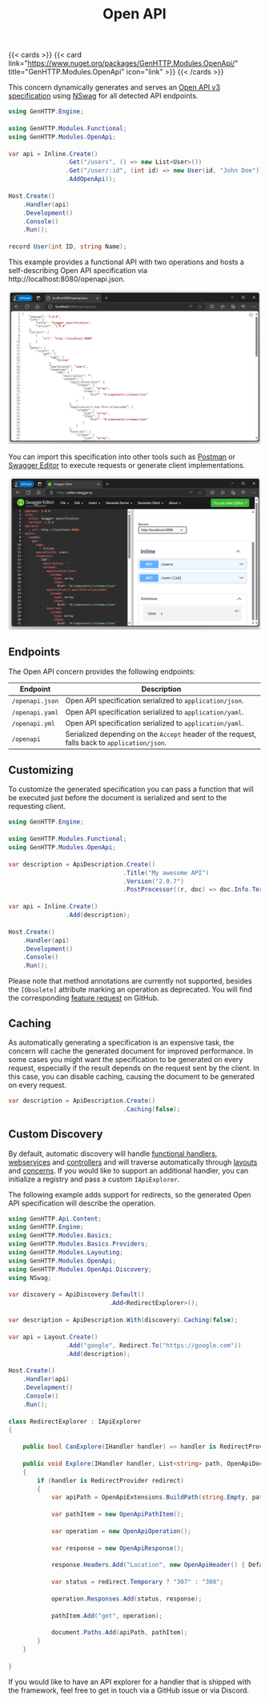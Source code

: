 ﻿---
title: Open API
description: 'Dynamically generates an Open API v3 specification for a web service or controller'
cascade:
type: docs
---

{{< cards >}}
{{< card link="https://www.nuget.org/packages/GenHTTP.Modules.OpenApi/" title="GenHTTP.Modules.OpenApi" icon="link" >}}
{{< /cards >}}

This concern dynamically generates and serves an [Open API v3 specification](https://github.com/OAI/OpenAPI-Specification) using 
[NSwag](https://github.com/RicoSuter/NSwag) for all detected API endpoints.

```csharp
using GenHTTP.Engine;

using GenHTTP.Modules.Functional;
using GenHTTP.Modules.OpenApi;

var api = Inline.Create()
                .Get("/users", () => new List<User>())
                .Get("/user/:id", (int id) => new User(id, "John Doe"))
                .AddOpenApi();

Host.Create()
    .Handler(api)
    .Development()
    .Console()
    .Run();

record User(int ID, string Name);
```

This example provides a functional API with two operations and hosts a self-describing
Open API specification via http://localhost:8080/openapi.json.

![Automatically generated Open API v3 specification](open-api-spec.png)

You can import this specification into other tools such as [Postman](https://www.postman.com/)
or [Swagger Editor](https://editor.swagger.io/) to execute requests or generate client implementations.

![Generated specification loaded into Swagger Editor](open-api-swagger-editor.png)

## Endpoints

The Open API concern provides the following endpoints:

| Endpoint        | Description                                                                                   |
|-----------------|-----------------------------------------------------------------------------------------------|
| `/openapi.json` | Open API specification serialized to `application/json`.                                      |
| `/openapi.yaml` | Open API specification serialized to `application/yaml`.                                      |
| `/openapi.yml`  | Open API specification serialized to `application/yaml`.                                      |
| `/openapi`      | Serialized depending on the `Accept` header of the request, falls back to `application/json`. |

## Customizing

To customize the generated specification you can pass a function that will be executed
just before the document is serialized and sent to the requesting client.

```csharp
using GenHTTP.Engine;

using GenHTTP.Modules.Functional;
using GenHTTP.Modules.OpenApi;

var description = ApiDescription.Create()
                                .Title("My awesome API")
                                .Version("2.0.7")
                                .PostProcessor((r, doc) => doc.Info.TermsOfService = "https://mycompany.com/tos");

var api = Inline.Create()
                .Add(description);

Host.Create()
    .Handler(api)
    .Development()
    .Console()
    .Run();
```

Please note that method annotations are currently not supported, besides the `[Obsolete]` attribute
marking an operation as deprecated. You will find the corresponding [feature request](https://github.com/Kaliumhexacyanoferrat/GenHTTP/issues/525) on GitHub.

## Caching

As automatically generating a specification is an expensive task, the concern will cache
the generated document for improved performance. In some cases you might want
the specification to be generated on every request, especially if the result depends on the
request sent by the client. In this case, you can disable caching, causing the
document to be generated on every request.

```csharp
var description = ApiDescription.Create()
                                .Caching(false);
```

## Custom Discovery

By default, automatic discovery will handle [functional handlers](../frameworks/functional),
[webservices](../frameworks/webservices) and [controllers](../frameworks/controllers)
and will traverse automatically through [layouts](../handlers/layouting) and
[concerns](../concerns/). If you would like to support an additional handler, you can
initialize a registry and pass a custom `IApiExplorer`.

The following example adds support for redirects, so the generated Open API specification
will describe the operation.

```csharp
using GenHTTP.Api.Content;
using GenHTTP.Engine;
using GenHTTP.Modules.Basics;
using GenHTTP.Modules.Basics.Providers;
using GenHTTP.Modules.Layouting;
using GenHTTP.Modules.OpenApi;
using GenHTTP.Modules.OpenApi.Discovery;
using NSwag;

var discovery = ApiDiscovery.Default()
                            .Add<RedirectExplorer>();

var description = ApiDescription.With(discovery).Caching(false);

var api = Layout.Create()
                .Add("google", Redirect.To("https://google.com"))
                .Add(description);

Host.Create()
    .Handler(api)
    .Development()
    .Console()
    .Run();

class RedirectExplorer : IApiExplorer
{

    public bool CanExplore(IHandler handler) => handler is RedirectProvider;

    public void Explore(IHandler handler, List<string> path, OpenApiDocument document, SchemaManager schemata, ApiDiscoveryRegistry registry)
    {
        if (handler is RedirectProvider redirect)
        {
            var apiPath = OpenApiExtensions.BuildPath(string.Empty, path);

            var pathItem = new OpenApiPathItem();

            var operation = new OpenApiOperation();

            var response = new OpenApiResponse();

            response.Headers.Add("Location", new OpenApiHeader() { Default = redirect.Target });

            var status = redirect.Temporary ? "307" : "308";

            operation.Responses.Add(status, response);

            pathItem.Add("get", operation);

            document.Paths.Add(apiPath, pathItem);
        }
    }

}
```

If you would like to have an API explorer for a handler that is shipped with the framework,
feel free to get in touch via a GitHub issue or via Discord. 
